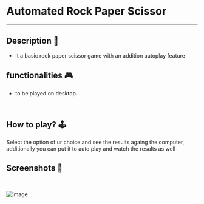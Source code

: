 # **Automated Rock Paper Scissor**
---

## **Description 📃** 
- It a basic rock paper scissor game with an addition autoplay feature

## **functionalities 🎮** 
- to be played on desktop.
<br>

## **How to play? 🕹️**
Select the option of ur choice and see the results againg the computer, additionally you can put it to auto play and watch the results as well
<br>

## **Screenshots 📸**

<br>

![image](https://github.com/kunjgit/GameZone/assets/83546205/ffe42ab9-86df-470d-b6bc-3db0c1e16e07)

<br>

